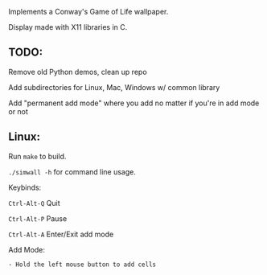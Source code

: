 Implements a Conway's Game of Life wallpaper.

Display made with X11 libraries in C.

## TODO:
Remove old Python demos, clean up repo

Add subdirectories for Linux, Mac, Windows w/ common library

Add "permanent add mode" where you add no matter if you're in add mode or not

## Linux:
Run `make` to build.

`./simwall -h` for command line usage. 


Keybinds:

`Ctrl-Alt-Q` Quit

`Ctrl-Alt-P` Pause

`Ctrl-Alt-A` Enter/Exit add mode

Add Mode:

    - Hold the left mouse button to add cells